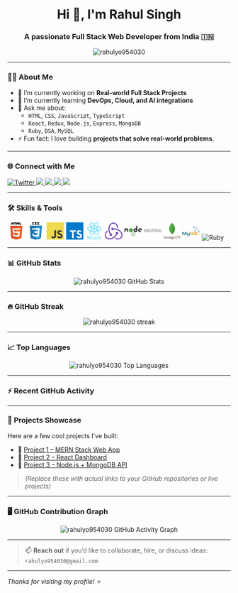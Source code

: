 <h1 align="center">Hi 👋, I'm Rahul Singh</h1>
<h3 align="center">A passionate Full Stack Web Developer from India 🇮🇳</h3>

<p align="center">
  <img src="https://komarev.com/ghpvc/?username=rahulyo954030&label=Profile%20views&color=0e75b6&style=flat" alt="rahulyo954030" />
</p>

---

### 👨‍💻 About Me

- 🔭 I’m currently working on **Real-world Full Stack Projects**
- 🌱 I’m currently learning **DevOps, Cloud, and AI integrations**
- 💬 Ask me about:
  - `HTML`, `CSS`, `JavaScript`, `TypeScript`
  - `React`, `Redux`, `Node.js`, `Express`, `MongoDB`
  - `Ruby`, `DSA`, `MySQL`
- ⚡ Fun fact: I love building **projects that solve real-world problems**.

---

### 🌐 Connect with Me

<p align="left">
  <a href="https://twitter.com/rahulyo954030" target="blank">
    <img src="https://img.shields.io/twitter/follow/rahulyo954030?logo=twitter&style=for-the-badge" alt="Twitter" />
  </a>
  <a href="https://www.linkedin.com/in/rahul-singh-437a4b234/" target="blank">
    <img src="https://img.shields.io/badge/-LinkedIn-blue?logo=linkedin&style=for-the-badge" />
  </a>
  <a href="https://www.facebook.com/profile.php?id=100010685251789" target="blank">
    <img src="https://img.shields.io/badge/-Facebook-1877F2?logo=facebook&style=for-the-badge&logoColor=white" />
  </a>
  <a href="https://instagram.com/rahulsingh954030" target="blank">
    <img src="https://img.shields.io/badge/-Instagram-E4405F?logo=instagram&style=for-the-badge&logoColor=white" />
  </a>
  <a href="https://www.youtube.com/channel/UCrzi1hHbpXC2STVDwoihhKA" target="blank">
    <img src="https://img.shields.io/badge/-YouTube-FF0000?logo=youtube&style=for-the-badge&logoColor=white" />
  </a>
</p>

---

### 🛠️ Skills & Tools

<p align="left">
  <img src="https://raw.githubusercontent.com/devicons/devicon/master/icons/html5/html5-original-wordmark.svg" alt="HTML5" width="40" height="40"/>
  <img src="https://raw.githubusercontent.com/devicons/devicon/master/icons/css3/css3-original-wordmark.svg" alt="CSS3" width="40" height="40"/>
  <img src="https://raw.githubusercontent.com/devicons/devicon/master/icons/javascript/javascript-original.svg" alt="JavaScript" width="40" height="40"/>
  <img src="https://raw.githubusercontent.com/devicons/devicon/master/icons/typescript/typescript-original.svg" alt="TypeScript" width="40" height="40"/>
  <img src="https://raw.githubusercontent.com/devicons/devicon/master/icons/react/react-original-wordmark.svg" alt="React" width="40" height="40"/>
  <img src="https://raw.githubusercontent.com/devicons/devicon/master/icons/redux/redux-original.svg" alt="Redux" width="40" height="40"/>
  <img src="https://raw.githubusercontent.com/devicons/devicon/master/icons/nodejs/nodejs-original-wordmark.svg" alt="Node.js" width="40" height="40"/>
  <img src="https://raw.githubusercontent.com/devicons/devicon/master/icons/express/express-original-wordmark.svg" alt="Express" width="40" height="40"/>
  <img src="https://raw.githubusercontent.com/devicons/devicon/master/icons/mongodb/mongodb-original-wordmark.svg" alt="MongoDB" width="40" height="40"/>
  <img src="https://raw.githubusercontent.com/devicons/devicon/master/icons/mysql/mysql-original-wordmark.svg" alt="MySQL" width="40" height="40"/>
  <img src="https://upload.wikimedia.org/wikipedia/commons/7/73/Ruby_logo.svg" alt="Ruby" width="40" height="40"/>
</p>

---

### 📊 GitHub Stats

<p align="center">
  <img src="https://github-readme-stats.vercel.app/api?username=rahulyo954030&show_icons=true&locale=en&theme=radical" alt="rahulyo954030 GitHub Stats" />
</p>

---

### 🔥 GitHub Streak

<p align="center">
  <img src="https://github-readme-streak-stats.herokuapp.com/?user=rahulyo954030&theme=radical" alt="rahulyo954030 streak" />
</p>

---

### 📈 Top Languages

<p align="center">
  <img src="https://github-readme-stats.vercel.app/api/top-langs?username=rahulyo954030&show_icons=true&locale=en&layout=compact&theme=radical" alt="rahulyo954030 Top Languages" />
</p>

---

### ⚡ Recent GitHub Activity

<!--START_SECTION:activity-->
<!--END_SECTION:activity-->

---

### 🚀 Projects Showcase

Here are a few cool projects I've built:

- 🔗 [Project 1 – MERN Stack Web App](#)
- 🔗 [Project 2 – React Dashboard](#)
- 🔗 [Project 3 – Node.js + MongoDB API](#)

> *(Replace these with actual links to your GitHub repositories or live projects)*

---

### 🖥️ GitHub Contribution Graph

<p align="center">
  <img src="https://github-readme-activity-graph.vercel.app/graph?username=rahulyo954030&theme=react-dark&area=true&hide_border=true" alt="rahulyo954030 GitHub Activity Graph" />
</p>


---

> 📫 **Reach out** if you’d like to collaborate, hire, or discuss ideas: `rahulyo954030@gmail.com`

---

_Thanks for visiting my profile! ⭐️_
